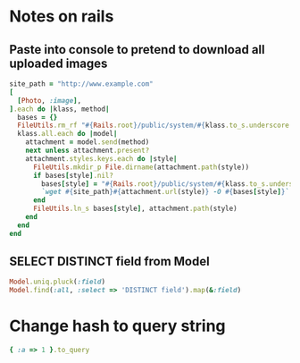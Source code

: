 # Notes on rails

## Paste into console to pretend to download all uploaded images

```ruby
site_path = "http://www.example.com"
[
  [Photo, :image],
].each do |klass, method|
  bases = {}
  FileUtils.rm_rf "#{Rails.root}/public/system/#{klass.to_s.underscore.pluralize}"
  klass.all.each do |model|
    attachment = model.send(method)
    next unless attachment.present?
    attachment.styles.keys.each do |style|
      FileUtils.mkdir_p File.dirname(attachment.path(style))
      if bases[style].nil?
        bases[style] = "#{Rails.root}/public/system/#{klass.to_s.underscore.pluralize}/#{style}.jpg"
        `wget #{site_path}#{attachment.url(style)} -O #{bases[style]}`
      end
      FileUtils.ln_s bases[style], attachment.path(style)
    end
  end
end
```

## SELECT DISTINCT field from Model

```ruby
Model.uniq.pluck(:field)
Model.find(:all, :select => 'DISTINCT field').map(&:field)
```

# Change hash to query string

```ruby
{ :a => 1 }.to_query
```
